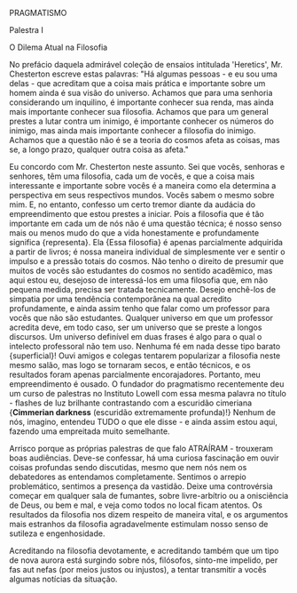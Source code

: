 PRAGMATISMO

Palestra I

O Dilema Atual na Filosofia

No prefácio daquela admirável coleção de ensaios intitulada 'Heretics', Mr. Chesterton escreve estas palavras: "Há algumas pessoas - e eu sou uma delas - que acreditam que a coisa mais prática e importante sobre um homem ainda é sua visão do universo. Achamos que para uma senhoria considerando um inquilino, é importante conhecer sua renda, mas ainda mais importante conhecer sua filosofia. Achamos que para um general prestes a lutar contra um inimigo, é importante conhecer os números do inimigo, mas ainda mais importante conhecer a filosofia do inimigo. Achamos que a questão não é se a teoria do cosmos afeta as coisas, mas se, a longo prazo, qualquer outra coisa as afeta."

Eu concordo com Mr. Chesterton neste assunto. Sei que vocês, senhoras e senhores, têm uma filosofia, cada um de vocês, e que a coisa mais interessante e importante sobre vocês é a maneira como ela determina a perspectiva em seus respectivos mundos. Vocês sabem o mesmo sobre mim. E, no entanto, confesso um certo tremor diante da audácia do empreendimento que estou prestes a iniciar. Pois a filosofia que é tão importante em cada um de nós não é uma questão técnica; é nosso senso mais ou menos mudo do que a vida honestamente e profundamente significa {representa}. Ela {Essa filosofia} é apenas parcialmente adquirida a partir de livros; é nossa maneira individual de simplesmente ver e sentir o impulso e a pressão totais do cosmos. Não tenho o direito de presumir que muitos de vocês são estudantes do cosmos no sentido acadêmico, mas aqui estou eu, desejoso de interessá-los em uma filosofia que, em não pequena medida, precisa ser tratada tecnicamente. Desejo enchê-los de simpatia por uma tendência contemporânea na qual acredito profundamente, e ainda assim tenho que falar como um professor para vocês que não são estudantes. Qualquer universo em que um professor acredita deve, em todo caso, ser um universo que se preste a longos discursos. Um universo definível em duas frases é algo para o qual o intelecto professoral não tem uso. Nenhuma fé em nada desse tipo barato {superficial}! Ouvi amigos e colegas tentarem popularizar a filosofia neste mesmo salão, mas logo se tornaram secos, e então técnicos, e os resultados foram apenas parcialmente encorajadores. Portanto, meu empreendimento é ousado. O fundador do pragmatismo recentemente deu um curso de palestras no Instituto Lowell com essa mesma palavra no título - flashes de luz brilhante contrastando com a escuridão cimeriana {**Cimmerian darkness** (escuridão extremamente profunda)!} Nenhum de nós, imagino, entendeu TUDO o que ele disse - e ainda assim estou aqui, fazendo uma empreitada muito semelhante.

Arrisco porque as próprias palestras de que falo ATRAÍRAM - trouxeram boas audiências. Deve-se confessar, há uma curiosa fascinação em ouvir coisas profundas sendo discutidas, mesmo que nem nós nem os debatedores as entendamos completamente. Sentimos o arrepio problemático, sentimos a presença da vastidão. Deixe uma controvérsia começar em qualquer sala de fumantes, sobre livre-arbítrio ou a onisciência de Deus, ou bem e mal, e veja como todos no local ficam atentos. Os resultados da filosofia nos dizem respeito de maneira vital, e os argumentos mais estranhos da filosofia agradavelmente estimulam nosso senso de sutileza e engenhosidade.

Acreditando na filosofia devotamente, e acreditando também que um tipo de nova aurora está surgindo sobre nós, filósofos, sinto-me impelido, per fas aut nefas (por meios justos ou injustos), a tentar transmitir a vocês algumas notícias da situação.